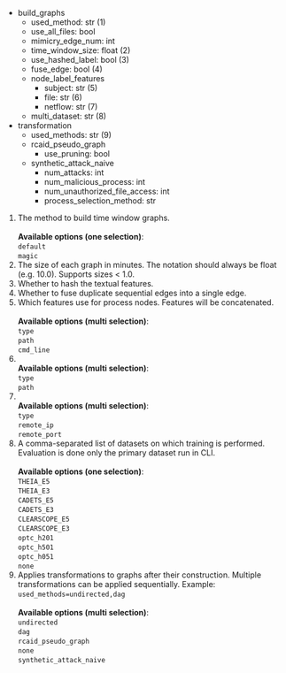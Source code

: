 <div class="annotate">

<ul>
    <li class='bullet'><span class="key">build_graphs</span>
    <ul>
        <li class='no-bullet'><span class="key-leaf">used_method</span>: <span class="value">str (1)</span></li>
        <li class='no-bullet'><span class="key-leaf">use_all_files</span>: <span class="value">bool</span></li>
        <li class='no-bullet'><span class="key-leaf">mimicry_edge_num</span>: <span class="value">int</span></li>
        <li class='no-bullet'><span class="key-leaf">time_window_size</span>: <span class="value">float (2)</span></li>
        <li class='no-bullet'><span class="key-leaf">use_hashed_label</span>: <span class="value">bool (3)</span></li>
        <li class='no-bullet'><span class="key-leaf">fuse_edge</span>: <span class="value">bool (4)</span></li>
        <li class='bullet'><span class="key">node_label_features</span>
        <ul>
            <li class='no-bullet'><span class="key-leaf">subject</span>: <span class="value">str (5)</span></li>
            <li class='no-bullet'><span class="key-leaf">file</span>: <span class="value">str (6)</span></li>
            <li class='no-bullet'><span class="key-leaf">netflow</span>: <span class="value">str (7)</span></li>
        </ul>
        </li>
        <li class='no-bullet'><span class="key-leaf">multi_dataset</span>: <span class="value">str (8)</span></li>
    </ul>
    </li>
    <li class='bullet'><span class="key">transformation</span>
    <ul>
        <li class='no-bullet'><span class="key-leaf">used_methods</span>: <span class="value">str (9)</span></li>
        <li class='bullet'><span class="key">rcaid_pseudo_graph</span>
        <ul>
            <li class='no-bullet'><span class="key-leaf">use_pruning</span>: <span class="value">bool</span></li>
        </ul>
        </li>
        <li class='bullet'><span class="key">synthetic_attack_naive</span>
        <ul>
            <li class='no-bullet'><span class="key-leaf">num_attacks</span>: <span class="value">int</span></li>
            <li class='no-bullet'><span class="key-leaf">num_malicious_process</span>: <span class="value">int</span></li>
            <li class='no-bullet'><span class="key-leaf">num_unauthorized_file_access</span>: <span class="value">int</span></li>
            <li class='no-bullet'><span class="key-leaf">process_selection_method</span>: <span class="value">str</span></li>
        </ul>
        </li>
    </ul>
    </li>
</ul>

</div>

1. The method to build time window graphs.<br><br><b>Available options (one selection)</b>:<br>`default`<br>`magic`
2. The size of each graph in minutes. The notation should always be float (e.g. 10.0). Supports sizes < 1.0.<br>
3. Whether to hash the textual features.<br>
4. Whether to fuse duplicate sequential edges into a single edge.<br>
5. Which features use for process nodes. Features will be concatenated.<br><br><b>Available options (multi selection)</b>:<br>`type`<br>`path`<br>`cmd_line`
6. <br><b>Available options (multi selection)</b>:<br>`type`<br>`path`
7. <br><b>Available options (multi selection)</b>:<br>`type`<br>`remote_ip`<br>`remote_port`
8. A comma-separated list of datasets on which training is performed. Evaluation is done only the primary dataset run in CLI.<br><br><b>Available options (one selection)</b>:<br>`THEIA_E5`<br>`THEIA_E3`<br>`CADETS_E5`<br>`CADETS_E3`<br>`CLEARSCOPE_E5`<br>`CLEARSCOPE_E3`<br>`optc_h201`<br>`optc_h501`<br>`optc_h051`<br>`none`
9. Applies transformations to graphs after their construction. Multiple transformations can be applied sequentially. Example: `used_methods=undirected,dag`<br><br><b>Available options (multi selection)</b>:<br>`undirected`<br>`dag`<br>`rcaid_pseudo_graph`<br>`none`<br>`synthetic_attack_naive`

